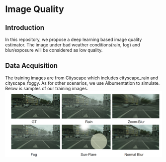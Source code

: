 # Image Quality 

## Introduction
In this repository, we propose a deep learning based
image quality estimator. The image under bad weather conditions(rain,
fog) and blur/exposure will be considered as low quality.

## Data Acquisition
The training images are from [Cityscape](https://www.cityscapes-dataset.com/downloads/)
which includes cityscape_rain and cityscape_foggy. As for other scenarios,
we use Albumentation to simulate. Below is samples of our training images.
![image](images/datas.png)

